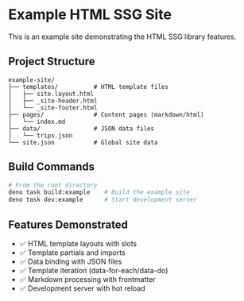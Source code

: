 # Example HTML SSG Site

This is an example site demonstrating the HTML SSG library features.

## Project Structure

```
example-site/
├── templates/          # HTML template files
│   ├── site.layout.html
│   ├── _site-header.html
│   └── _site-footer.html
├── pages/              # Content pages (markdown/html)
│   └── index.md
├── data/               # JSON data files
│   └── trips.json
└── site.json           # Global site data
```

## Build Commands

```bash
# From the root directory
deno task build:example    # Build the example site
deno task dev:example      # Start development server
```

## Features Demonstrated

- ✅ HTML template layouts with slots
- ✅ Template partials and imports
- ✅ Data binding with JSON files
- ✅ Template iteration (data-for-each/data-do)
- ✅ Markdown processing with frontmatter
- ✅ Development server with hot reload